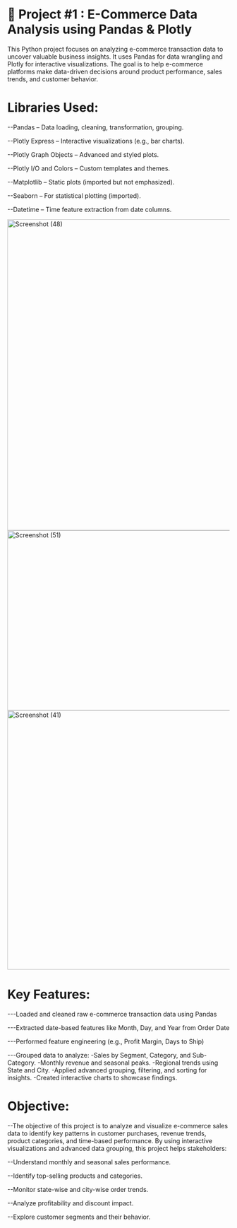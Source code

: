 # 🛒 Project #1 : E-Commerce Data Analysis using Pandas & Plotly
This Python project focuses on analyzing e-commerce transaction data to uncover valuable business insights. It uses Pandas for data wrangling and Plotly for interactive visualizations. The goal is to help e-commerce platforms make data-driven decisions around product performance, sales trends, and customer behavior.

# Libraries Used:
--Pandas – Data loading, cleaning, transformation, grouping.

--Plotly Express – Interactive visualizations (e.g., bar charts).

--Plotly Graph Objects – Advanced and styled plots.

--Plotly I/O and Colors – Custom templates and themes.

--Matplotlib – Static plots (imported but not emphasized).

--Seaborn – For statistical plotting (imported).

--Datetime – Time feature extraction from date columns.

<img width="978" height="704" alt="Screenshot (48)" src="https://github.com/user-attachments/assets/91dfaf71-d6cf-4832-87c0-14017eca6d9b" />

<img width="801" height="407" alt="Screenshot (51)" src="https://github.com/user-attachments/assets/93ac829f-37cb-44bf-918e-5831b781d36c" />

<img width="909" height="587" alt="Screenshot (41)" src="https://github.com/user-attachments/assets/0b1d85ea-d9b6-4e46-9f18-f117c6ed3a6c" />

# Key Features:
---Loaded and cleaned raw e-commerce transaction data using Pandas

---Extracted date-based features like Month, Day, and Year from Order Date

---Performed feature engineering (e.g., Profit Margin, Days to Ship)

---Grouped data to analyze:
   -Sales by Segment, Category, and Sub-Category.
   -Monthly revenue and seasonal peaks.
   -Regional trends using State and City.
   -Applied advanced grouping, filtering, and sorting for insights.
   -Created interactive charts to showcase findings.

 # Objective:
--The objective of this project is to analyze and visualize e-commerce sales data to identify key patterns in customer purchases, revenue trends, product categories, and time-based performance. By using interactive visualizations and advanced data grouping, this project helps stakeholders:

--Understand monthly and seasonal sales performance.

--Identify top-selling products and categories.

--Monitor state-wise and city-wise order trends.

--Analyze profitability and discount impact.

--Explore customer segments and their behavior.

